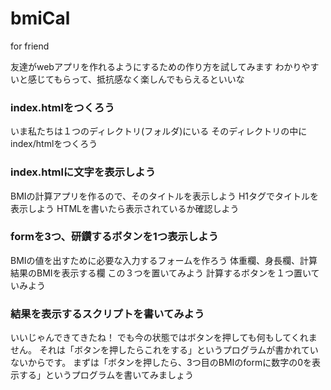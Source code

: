 # bmiCal
for friend

友達がwebアプリを作れるようにするための作り方を試してみます
わかりやすいと感じてもらって、抵抗感なく楽しんでもらえるといいな


### index.htmlをつくろう

いま私たちは１つのディレクトリ(フォルダ)にいる
そのディレクトリの中にindex/htmlをつくろう

### index.htmlに文字を表示しよう

BMIの計算アプリを作るので、そのタイトルを表示しよう
H1タグでタイトルを表示しよう
HTMLを書いたら表示されているか確認しよう

### formを3つ、研鑽するボタンを1つ表示しよう

BMIの値を出すために必要な入力するフォームを作ろう
体重欄、身長欄、計算結果のBMIを表示する欄
この３つを置いてみよう
計算するボタンを１つ置いていみよう

### 結果を表示するスクリプトを書いてみよう

いいじゃんできてきたね！
でも今の状態ではボタンを押しても何もしてくれません。
それは「ボタンを押したらこれをする」というプログラムが書かれていないからです。
まずは「ボタンを押したら、3つ目のBMIのformに数字の0を表示する」というプログラムを書いてみましょう
